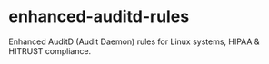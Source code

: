 # enhanced-auditd-rules
Enhanced AuditD (Audit Daemon) rules for Linux systems, HIPAA &amp; HITRUST compliance.
